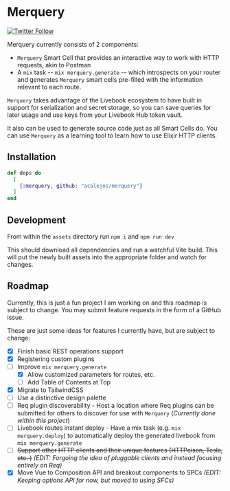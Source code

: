 # Merquery

[![Twitter Follow](https://img.shields.io/twitter/follow/ac_alejos?style=social)](https://twitter.com/ac_alejos)

Merquery currently consists of 2 components:

* `Merquery` Smart Cell that provides an interactive way to work with HTTP requests, akin to Postman
* A `mix` task -- `mix merquery.generate` -- which introspects on your router and generates
`Merquery` smart cells pre-filled with the information relevant to each route.

`Merquery` takes advantage of the Livebook ecosystem to have built in support for serialization
and secret storage, so you can save queries for later usage and use keys from your Livebook
Hub token vault.

It also can be used to generate source code just as all Smart Cells do. You can use `Merquery`
as a learning tool to learn how to use Elixir HTTP clients.

## Installation

```elixir
def deps do
  [
    {:merquery, github: "acalejos/merquery"}
  ]
end
```

## Development

From within the `assets` directory run `npm i` and `npm run dev`

This should download all dependencies and run a watchful Vite build. This will put the newly built
assets into the appropriate folder and watch for changes.

## Roadmap

Currently, this is just a fun project I am working on and this roadmap is subject to change.
You may submit feature requests in the form of a GitHub issue.

These are just some ideas for features I currently have, but are subject to change:

* [X] Finish basic REST operations support
* [X] Registering custom plugins
* [ ] Improve `mix merquery.generate`
  * [X] Allow customized parameters for routes, etc.
  * [ ] Add Table of Contents at Top
* [X] Migrate to TailwindCSS
* [ ] Use a distinctive design palette
* [ ] Req plugin discoverability - Host a location where Req plugins can be submitted for others to
discover for use with `Merquery` (*Currently done within this project*)
* [ ] Livebook routes instant deploy - Have a mix task (e.g. `mix merquery.deploy`) to automatically
deploy the generated livebook from `mix merquery.generate`
* [ ] ~~Support other HTTP clients and their unique features (HTTPoison, Tesla, etc. )~~ *(EDIT: Forgoing the idea of pluggable clients and instead focusing entirely on Req)*
* [X] Move Vue to Composition API and breakout components to SPCs *(EDIT: Keeping options API for now, but moved to using SFCs)*
